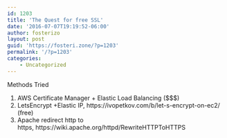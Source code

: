 ```yaml
---
id: 1203
title: 'The Quest for free SSL'
date: '2016-07-07T19:19:52-06:00'
author: fosterizo
layout: post
guid: 'https://fosteri.zone/?p=1203'
permalink: '/?p=1203'
categories:
    - Uncategorized
---
```


Methods Tried
<ol>
 	<li>AWS Certificate Manager + Elastic Load Balancing ($$$)</li>
 	<li>LetsEncrypt +Elastic IP, https://ivopetkov.com/b/let-s-encrypt-on-ec2/ (free)</li>
 	<li>Apache redirect http to https, https://wiki.apache.org/httpd/RewriteHTTPToHTTPS</li>
</ol>
&nbsp;